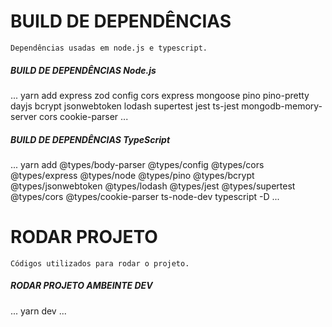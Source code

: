 # BUILD DE DEPENDÊNCIAS #
    Dependências usadas em node.js e typescript.

##### BUILD DE DEPENDÊNCIAS Node.js #####
...
yarn add express zod config cors express mongoose pino pino-pretty dayjs bcrypt jsonwebtoken lodash supertest jest ts-jest mongodb-memory-server cors cookie-parser
...

##### BUILD DE DEPENDÊNCIAS TypeScript #####
...
yarn add @types/body-parser @types/config @types/cors @types/express @types/node @types/pino @types/bcrypt @types/jsonwebtoken @types/lodash @types/jest @types/supertest @types/cors @types/cookie-parser ts-node-dev typescript -D
...

# RODAR PROJETO #
    Códigos utilizados para rodar o projeto.

##### RODAR PROJETO AMBEINTE DEV #####
...
yarn dev
...